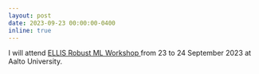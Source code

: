 ```yaml
---
layout: post
date: 2023-09-23 00:00:00-0400
inline: true
---
```


I will attend <a href='https://sites.google.com/view/ellis-robust-ml-workshop'> ELLIS Robust ML Workshop </a> from 23 to 24 September 2023 at Aalto University.
